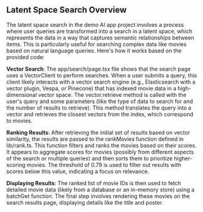 ## Latent Space Search Overview

The latent space search in the demo AI app project involves a process where user queries are transformed into a search in a latent space, which represents the data in a way that captures semantic relationships between items. 
This is particularly useful for searching complex data like movies based on natural language queries. Here's how it works based on the provided code:

**Vector Search**: The app/search/page.tsx file shows that the search page uses a VectorClient to perform searches. When a user submits a query, this client likely interacts with a vector search engine (e.g., Elasticsearch with a vector plugin, Vespa, or Pinecone) 
that has indexed movie data in a high-dimensional vector space. The vector.retrieve method is called with the user's query and some parameters (like the type of data to search for and the number of results to retrieve). This method translates the query into a 
vector and retrieves the closest vectors from the index, which correspond to movies.

**Ranking Results**: After retrieving the initial set of results based on vector similarity, the results are passed to the rankMovies function defined in lib/rank.ts. This function filters and ranks the movies based on their scores. It appears to aggregate scores 
for movies (possibly from different aspects of the search or multiple queries) and then sorts them to prioritize higher-scoring movies. The threshold of 0.79 is used to filter out results with scores below this value, indicating a focus on relevance.

**Displaying Results**: The ranked list of movie IDs is then used to fetch detailed movie data (likely from a database or an in-memory store) using a batchGet function. The final step involves rendering these movies on the search results page, displaying details 
like the title and poster.

